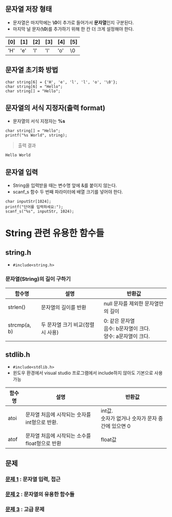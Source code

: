## 문자열 저장 형태
* 문자열은 마지막에는 **\0**이 추가로 들어가서 **문자열**인지 구분된다.  
* 마지막 널 문자(**\0**)를 추가하기 위해 한 칸 더 크게 설정해야 한다.

| [0] | [1] | [2] | [3] | [4] | [5] |
|-----|-----|-----|-----|-----|-----|
| 'H' | 'e' | 'l' | 'l' | 'o' | \0  |

## 문자열 초기화 방법
```
char string[6] = {'H', 'e', 'l', 'l', 'o', '\0'};
char string[6] = "Hello";
char string[] = "Hello";
```

## 문자열의 서식 지정자(출력 format)
* 문자열의 서식 지정자는 **%s**
```
char string[] = "Hello";
printf("%s World", string);
```

> 출력 결과
```
Hello World
```

## 문자열 입력
* String을 입력받을 때는 변수명 앞에 &를 붙이지 않는다.
* scanf_s 함수 두 번째 파라미터에 배열 크기를 넣어야 한다.
```
char inputStr[1024];
printf("단어를 입력하세요:");
scanf_s("%s", inputStr, 1024);
```

# String 관련 유용한 함수들

## string.h
* `#include<string.h>`  

### 문자열(String)의 길이 구하기
|함수명|설명|반환값|
|------|------|------|
|strlen()|문자열의 길이를 반환|null 문자를 제외한 문자열만의 길이|
|strcmp(a, b)|두 문자열 크기 비교(정렬 시 사용)|0: 같은 문자열<br> 음수: b문자열이 크다.<br>양수: a문자열이 크다.|

## stdlib.h
* `#include<stdlib.h>`
* 윈도우 환경에서 visual studio 프로그램에서 include하지 않아도 기본으로 사용 가능

|함수명|설명|반환값|
|------|------|------|
|atoi|문자열 처음에 시작되는 숫자를 int형으로 반환.|int값.<br> 숫자가 없거나 숫자가 문자 중간에 있으면 0|
|atof|문자열 처음에 시작되는 소수를 float형으로 반환|float값|

## 문제
### [문제 1](quiz01) : 문자열 입력, 접근
### [문제 2](quiz02) : 문자열의 유용한 함수들
### [문제 3](quiz03) : 고급 문제
